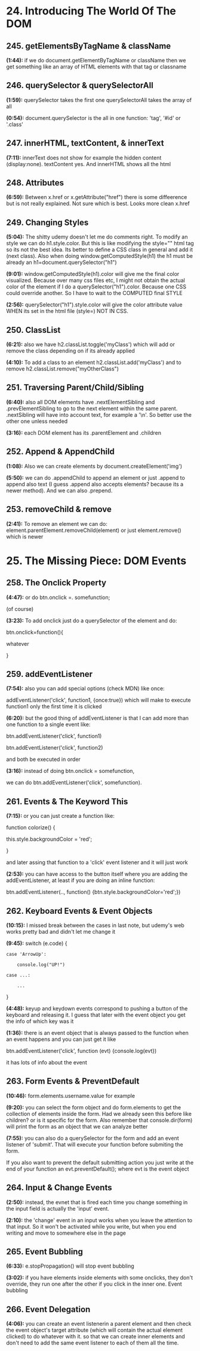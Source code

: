 # 24. Introducing The World Of The DOM

## 245. getElementsByTagName & className
**(1:44):** if we do document.getElementByTagName or className then we get something like an array of HTML elements with that tag or classname


## 246. querySelector & querySelectorAll
**(1:59):** querySelector takes the first one querySelectorAll takes the array of all

**(0:54):** document.querySelector is the all in one function: 'tag', '#id' or '.class'


## 247. innerHTML, textContent, & innerText
**(7:11):** innerText does not show for example the hidden content (display:none). textContent yes. And innerHTML shows all the html


## 248. Attributes
**(6:59):** Between x.href or x.getAttribute("href") there is some diffeerence but is not really explained. Not sure which is best. Looks more clean x.href


## 249. Changing Styles
**(5:04):** The shitty udemy doesn't let me do comments right. To modify an style we can do h1.style.color. But this is like modifying the style="" html tag so its not the best idea. Its better to define a CSS class in general and add it (next class). Also when doing window.getComputedStyle(h1) the h1 must be already an h1=document.querySelector("h1")

**(9:01):** window.getComputedStyle(h1).color will give me the final color visualized. Because over many css files etc, I might not obtain the actual color of the element if I do a querySelector("h1").color. Because one CSS could override another. So I have to wait to the COMPUTED final STYLE

**(2:56):** querySelector("h1").style.color will give the color attribute value WHEN its set in the html file (style=) NOT IN CSS.


## 250. ClassList
**(6:21):** also we have h2.classList.toggle('myClass') which will add or remove the class depending on if its already applied

**(4:10):** To add a class to an element h2.classList.add('myClass') and to remove h2.classList.remove("myOtherClass")


## 251. Traversing Parent/Child/Sibling
**(6:40):** also all DOM elements have .nextElementSibling and .prevElementSibling to go to the next element within the same parent. .nextSibling will have into account text, for example a '\n'. So better use the other one unless needed

**(3:16):** each DOM element has its .parentElement and .children


## 252. Append & AppendChild
**(1:08):** Also we can create elements by document.createElement('img')

**(5:50):** we can do .appendChild to append an element or just .append to append also text (I guess .append also accepts elements? because its a newer method). And we can also .prepend.


## 253. removeChild & remove
**(2:41):** To remove an element we can do: element.parentElement.removeChild(element) or just element.remove() which is newer



# 25. The Missing Piece: DOM Events

## 258. The Onclick Property
**(4:47):** or do btn.onclick =. somefunction;

(of course)

**(3:23):** To add onclick just do a querySelector of the element and do:

btn.onclick=function(){

whatever

}


## 259. addEventListener
**(7:54):** also you can add special options (check MDN) like once:

addEventListener('click', function1, {once:true}) which will make to execute function1 only the first time it is clicked

**(6:20):** but the good thing of addEventListener is that I can add more than one function to a single event like:

btn.addEventListener('click', function1)

btn.addEventListener('click', function2)

and both be executed in order

**(3:16):** instead of doing btn.onclick = somefunction,

we can do btn.addEventListener('click', somefunction).


## 261. Events & The Keyword This
**(7:15):** or you can just create a function like:

function colorize() {

this.style.backgroundColor = 'red';

}

and later assing that function to a 'click' event listener and it will just work

**(2:53):** you can have access to the button itself where you are adding the addEventListener, at least if you are doing an inline function:

btn.addEventListener(.., function() {btn.style.backgroundColor='red';})


## 262. Keyboard Events & Event Objects
**(10:15):** I missed break between the cases in last note, but udemy's web works pretty bad and didn't let me change it

**(9:45):** switch (e.code) {

    case 'ArrowUp':

        console.log("UP!")

    case ...:

        ...

}

**(4:48):** keyup and keydown events correspond to pushing a button of the keyboard and releasing it. I guess that later with the event object you get the info of which key was it

**(1:36):** there is an event object that is always passed to the function when an event happens and you can just get it like

btn.addEventListener('click', function (evt) {console.log(evt})

it has lots of info about the event


## 263. Form Events & PreventDefault
**(10:46):** form.elements.username.value for example

**(9:20):** you can select the form object and do form.elements to get the collection of elements inside the form. Had we already seen this before like children? or is it specific for the form. Also remember that console.dir(form) will print the form as an object that we can analyze better

**(7:55):** you can also do a querySelector for the form and add an event listener of 'submit'. That will execute your function before submiting the form.

If you also want to prevent the default submitting action you just write at the end of your function an evt.preventDefault(); where evt is the event object


## 264. Input & Change Events
**(2:50):** instead, the evnet that is fired each time you change something in the input field is actually the 'input' event.

**(2:10):** the 'change' event in an input works when you leave the attention to that input. So it won't be activated while you write, but when you end writing and move to somewhere else in the page


## 265. Event Bubbling
**(6:33):** e.stopPropagation() will stop event bubbling

**(3:02):** if you have elements inside elements with some onclicks, they don't override, they run one after the other if you click in the inner one. Event bubbling


## 266. Event Delegation
**(4:06):** you can create an event listenerin a parent element and then check the event object's target attribute (which will contain the actual element clicked) to do whatever with it. so that we can create inner elements and don't need to add the same event listener to each of them all the time.

